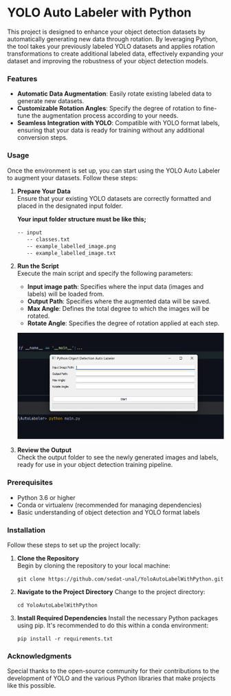 # YOLO Auto Labeler with Python

This project is designed to enhance your object detection datasets by automatically generating new data through rotation. By leveraging Python, the tool takes your previously labeled YOLO datasets and applies rotation transformations to create additional labeled data, effectively expanding your dataset and improving the robustness of your object detection models.

### Features

- **Automatic Data Augmentation**: Easily rotate existing labeled data to generate new datasets.
- **Customizable Rotation Angles**: Specify the degree of rotation to fine-tune the augmentation process according to your needs.
- **Seamless Integration with YOLO**: Compatible with YOLO format labels, ensuring that your data is ready for training without any additional conversion steps.

### Usage

Once the environment is set up, you can start using the YOLO Auto Labeler to augment your datasets. Follow these steps:

1. **Prepare Your Data**  
   Ensure that your existing YOLO datasets are correctly formatted and placed in the designated input folder.

   **Your input folder structure must be like this;**
   ```shell
   -- input
      -- classes.txt
      -- example_labelled_image.png
      -- example_labelled_image.txt
   ```

2. **Run the Script**  
   Execute the main script and specify the following parameters:

   - **Input image path**: Specifies where the input data (images and labels) will be loaded from.
   - **Output Path**: Specifies where the augmented data will be saved.
   - **Max Angle**: Defines the total degree to which the images will be rotated.
   - **Rotate Angle**: Specifies the degree of rotation applied at each step.

   ![Program Interface](images/main.png)

3. **Review the Output**  
   Check the output folder to see the newly generated images and labels, ready for use in your object detection training pipeline.

### Prerequisites

- Python 3.6 or higher
- Conda or virtualenv (recommended for managing dependencies)
- Basic understanding of object detection and YOLO format labels

### Installation

Follow these steps to set up the project locally:

1. **Clone the Repository**  
  Begin by cloning the repository to your local machine:
   ```shell
   git clone https://github.com/sedat-unal/YoloAutoLabelWithPython.git
   ```

2. **Navigate to the Project Directory** 
  Change to the project directory:
   ```shell
   cd YoloAutoLabelWithPython
   ```

3. **Install Required Dependencies** 
  Install the necessary Python packages using pip. It's recommended to do this within a conda environment:
   ```shell
   pip install -r requirements.txt
   ```

### Acknowledgments
Special thanks to the open-source community for their contributions to the development of YOLO and the various Python libraries that make projects like this possible.